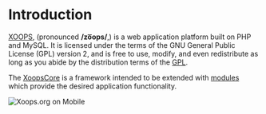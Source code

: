 # Introduction

[XOOPS](https://xoops.org), \(pronounced **/zo͞ops/**,\) is a web application platform built on PHP and MySQL. It is licensed under the terms of the GNU General Public License \(GPL\) version 2, and is free to use, modify, and even redistribute as long as you abide by the distribution terms of the [GPL](https://www.gnu.org/licenses/gpl-2.0.html).

The [XoopsCore](https://github.com/XOOPS/XoopsCore25) is a framework intended to be extended with [modules](https://github.com/XoopsModules25x) which provide the desired application functionality.

![Xoops.org on Mobile](.gitbook/assets/xoops-on-mobile.png)

